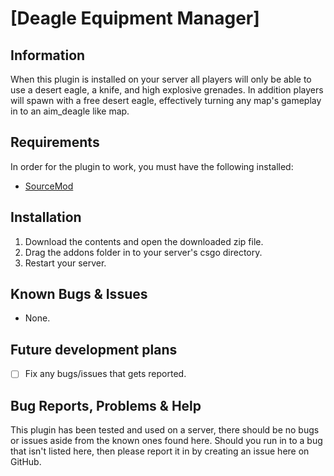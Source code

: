 # [Deagle Equipment Manager]
## Information
When this plugin is installed on your server all players will only be able to use a desert eagle, a knife, and high explosive grenades. In addition players will spawn with a free desert eagle, effectively turning any map's gameplay in to an aim_deagle like map.

## Requirements
In order for the plugin to work, you must have the following installed:
- [SourceMod](https://www.sourcemod.net/downloads.php?branch=stable) 


## Installation
1) Download the contents and open the downloaded zip file.
2) Drag the addons folder in to your server's csgo directory.
3) Restart your server.


## Known Bugs & Issues
- None.


## Future development plans
- [ ] Fix any bugs/issues that gets reported.


## Bug Reports, Problems & Help
This plugin has been tested and used on a server, there should be no bugs or issues aside from the known ones found here.
Should you run in to a bug that isn't listed here, then please report it in by creating an issue here on GitHub.
